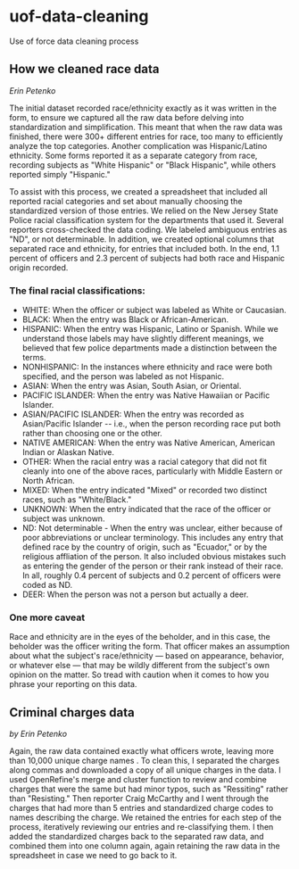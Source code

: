 # uof-data-cleaning
Use of force data cleaning process


## How we cleaned race data
_Erin Petenko_

The initial dataset recorded race/ethnicity exactly as it was written in the form, to ensure we captured all the raw data before delving into standardization and simplification. This meant that when the raw data was finished, there were 300+ different entries for race, too many to efficiently analyze the top categories. Another complication was Hispanic/Latino ethnicity. Some forms reported it as a separate category from race, recording subjects as "White Hispanic" or "Black Hispanic", while others reported simply "Hispanic."

To assist with this process, we created a spreadsheet that included all reported racial categories and set about manually choosing the standardized version of those entries. We relied on the New Jersey State Police racial classification system for the departments that used it. Several reporters cross-checked the data coding. We labeled ambiguous entries as "ND", or not determinable. In addition, we created optional columns that separated race and ethnicity, for entries that included both. In the end, 1.1 percent of officers and 2.3 percent of subjects had both race and Hispanic origin recorded.

### The final racial classifications:

- WHITE: When the officer or subject was labeled as White or Caucasian.
- BLACK: When the entry was Black or African-American.
- HISPANIC: When the entry was Hispanic, Latino or Spanish. While we understand those labels may have slightly different meanings, we believed that few police departments made a distinction between the terms.
- NONHISPANIC: In the instances where ethnicity and race were both specified, and the person was labeled as not Hispanic.
- ASIAN: When the entry was Asian, South Asian, or Oriental.
- PACIFIC ISLANDER: When the entry was Native Hawaiian or Pacific Islander.
- ASIAN/PACIFIC ISLANDER: When the entry was recorded as Asian/Pacific Islander -- i.e., when the person recording race put both rather than choosing one or the other.
- NATIVE AMERICAN: When the entry was Native American, American Indian or Alaskan Native.
- OTHER: When the racial entry was a racial category that did not fit cleanly into one of the above races, particularly with Middle Eastern or North African.
- MIXED: When the entry indicated "Mixed" or recorded two distinct races, such as "White/Black."
- UNKNOWN: When the entry indicated that the race of the officer or subject was unknown.
- ND: Not determinable - When the entry was unclear, either because of poor abbreviations or unclear terminology. This includes any entry that defined race by the country of origin, such as "Ecuador," or by the religious affliation of the person. It also included obvious mistakes such as entering the gender of the person or their rank instead of their race. In all, roughly 0.4 percent of subjects and 0.2 percent of officers were coded as ND.
- DEER: When the person was not a person but actually a deer.

### One more caveat

Race and ethnicity are in the eyes of the beholder, and in this case, the beholder was the officer writing the form. That officer makes an assumption about what the subject's race/ethnicity — based on appearance, behavior, or whatever else — that may be wildly different from the subject's own opinion on the matter. So tread with caution when it comes to how you phrase your reporting on this data.

## Criminal charges data

_by Erin Petenko_

Again, the raw data contained exactly what officers wrote, leaving more than 10,000 unique charge names . To clean this, I separated the charges along commas and downloaded a copy of all unique charges in the data. I used OpenRefine's merge and cluster function to review and combine charges that were the same but had minor typos, such as "Ressiting" rather than "Resisting." Then reporter Craig McCarthy and I went through the charges that had more than 5 entries and standardized charge codes to names describing the charge. We retained the entries for each step of the process, iteratively reviewing our entries and re-classifying them. I then added the standardized charges back to the separated raw data, and combined them into one column again, again retaining the raw data in the spreadsheet in case we need to go back to it.
